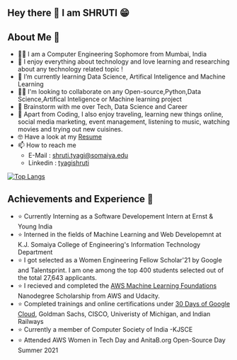 ## Hey there 👋 I am SHRUTI 😁

## About Me 🤟

- 👩‍💻 I am a Computer Engineering Sophomore from Mumbai, India
- 💙 I enjoy everything about technology and love learning and researching about any technology related topic ! 
- 🌱 I’m currently learning Data Science, Artifical Inteligence and Machine Learning
- 👯‍♀️ I'm looking to collaborate on any Open-source,Python,Data Science,Artifical Inteligence or Machine learning project
- 💬 Brainstorm with me over Tech, Data Science and Career
- 💫 Apart from Coding, I also enjoy traveling, learning new things online, social media marketing, event management, listening to music, watching movies and trying out new cuisines.
- 🤓 Have a look at my [Resume](https://drive.google.com/file/d/1oxQ2cjJzHFzNkDQbRA6fwHyqqAZmdfoI/view?usp=sharing)
- 📫 How to reach me
  - E-Mail   : shruti.tyagi@somaiya.edu
  - Linkedin : [tyagishruti](https://www.linkedin.com/in/tyagishruti/)

<!-- [![Shruti's github stats](https://github-readme-stats.vercel.app/api?username=shrutityagi4102&count_private=true&show_icons=true&theme=radical&hide_rank=false)](https://github.com/anuraghazra/github-readme-stats)-->

[![Top Langs](https://github-readme-stats.vercel.app/api/top-langs/?username=shrutityagi4102)](https://github.com/anuraghazra/github-readme-stats)

## Achievements and Experience 💯

- ⭐ Currently Interning as a Software Developement Intern at Ernst & Young India
- ⭐ Interned in the fields of Machine Learning and Web Developemnt at K.J. Somaiya College of Engineering's Information Technology Department
- ⭐ I got selected as a Women Engineering Fellow Scholar'21 by Google and Talentsprint. I am one among the top 400 students selected out of the total 27,643 applicants.
- ⭐ I recieved and completed the [AWS Machine Learning Foundations](https://confirm.udacity.com/RWTL9L3P) Nanodegree Scholarship from AWS and Udacity. 
- ⭐ Completed trainings and online certifications under [30 Days of Google Cloud](https://certificate.givemycertificate.com/c/76077c25-3a95-4000-b519-6dbc10ff330a), Goldman Sachs, CISCO, Univeristy of Michigan, and Indian Railways
- ⭐ Currently a member of Computer Society of India -KJSCE
- ⭐ Attended AWS Women in Tech Day and AnitaB.org Open-Source Day Summer 2021





